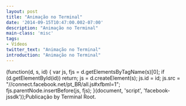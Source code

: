 ```yaml
---
layout: post
title: "Animação no Terminal"
date: '2014-09-15T10:47:00.002-07:00'
description: "Animação no Terminal"
main-class: 'misc'
tags:
- Vídeos
twitter_text: "Animação no Terminal"
introduction: "Animação no Terminal"
---
```

 (function(d, s, id) { var js, fjs = d.getElementsByTagName(s)[0]; if (d.getElementById(id)) return; js = d.createElement(s); js.id = id; js.src = "//connect.facebook.net/pt_BR/all.js#xfbml=1"; fjs.parentNode.insertBefore(js, fjs); }(document, 'script', 'facebook-jssdk'));Publicação by Terminal Root.
